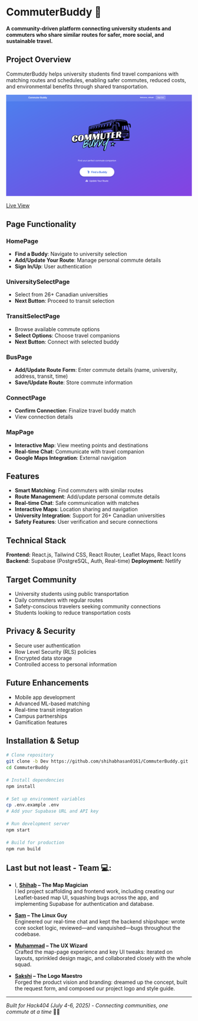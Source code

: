 # CommuterBuddy 🚌

**A community-driven platform connecting university students and commuters who share similar routes for safer, more social, and sustainable travel.**

## Project Overview

CommuterBuddy helps university students find travel companions with matching routes and schedules, enabling safer commutes, reduced costs, and environmental benefits through shared transportation.

![alt](/public/hp.png)

[Live View](https://commuterbuddy.netlify.app/)

## Page Functionality

### HomePage
- **Find a Buddy**: Navigate to university selection
- **Add/Update Your Route**: Manage personal commute details
- **Sign In/Up**: User authentication

### UniversitySelectPage
- Select from 26+ Canadian universities
- **Next Button**: Proceed to transit selection

### TransitSelectPage
- Browse available commute options
- **Select Options**: Choose travel companions
- **Next Button**: Connect with selected buddy

### BusPage
- **Add/Update Route Form**: Enter commute details (name, university, address, transit, time)
- **Save/Update Route**: Store commute information

### ConnectPage
- **Confirm Connection**: Finalize travel buddy match
- View connection details

### MapPage
- **Interactive Map**: View meeting points and destinations
- **Real-time Chat**: Communicate with travel companion
- **Google Maps Integration**: External navigation

## Features

- **Smart Matching**: Find commuters with similar routes
- **Route Management**: Add/update personal commute details
- **Real-time Chat**: Safe communication with matches
- **Interactive Maps**: Location sharing and navigation
- **University Integration**: Support for 26+ Canadian universities
- **Safety Features**: User verification and secure connections

## Technical Stack

**Frontend:** React.js, Tailwind CSS, React Router, Leaflet Maps, React Icons
**Backend:** Supabase (PostgreSQL, Auth, Real-time)
**Deployment:** Netlify

## Target Community

- University students using public transportation
- Daily commuters with regular routes
- Safety-conscious travelers seeking community connections
- Students looking to reduce transportation costs

## Privacy & Security

- Secure user authentication
- Row Level Security (RLS) policies
- Encrypted data storage
- Controlled access to personal information

## Future Enhancements

- Mobile app development
- Advanced ML-based matching
- Real-time transit integration
- Campus partnerships
- Gamification features

## Installation & Setup

```bash
# Clone repository
git clone -b Dev https://github.com/shihabhasan0161/CommuterBuddy.git
cd CommuterBuddy

# Install dependencies
npm install

# Set up environment variables
cp .env.example .env
# Add your Supabase URL and API key

# Run development server
npm start

# Build for production
npm run build
```

## Last but not least - Team 💻:

- I, **[Shihab](https://github.com/shihabhasan0161) – The Map Magician**  
  I led project scaffolding and frontend work, including creating our Leaflet-based map UI, squashing bugs across the app, and implementing Supabase for authentication and database.

- **[Sam](https://github.com/FadedBronze) – The Linux Guy**  
  Engineered our real-time chat and kept the backend shipshape: wrote core socket logic, reviewed—and vanquished—bugs throughout the codebase.

- **[Muhammad](https://github.com/mfsohail12) – The UX Wizard**  
  Crafted the map-page experience and key UI tweaks: iterated on layouts, sprinkled design magic, and collaborated closely with the whole squad.

- **[Sakshi](https://github.com/sakshixgoel) – The Logo Maestro**  
  Forged the product vision and branding: dreamed up the concept, built the request form, and composed our project logo and style guide.

---

*Built for Hack404 (July 4-6, 2025) - Connecting communities, one commute at a time* 🚌✨
